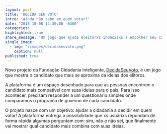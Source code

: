 ```yaml
---
layout: post
title: 'DECIDA SEU VOTO'
intro: 'Ainda não sabe em quem votar?'
date: '2018-10-08 14:30:00 -0300'
categories:
highlighted: true
share_message: 'Um jogo que ajuda eleitorxs indecisxs a escolher seu candidato!'
single_image:
  - img: "/images/decidaseuvoto.png"
    caption: null
published: true
---
```

Novo projeto da Fundação Cidadania Inteligente, [DecidaSeuVoto](https://decidaseuvoto.org/), é um jogo que mostra o candidato que mais se aproxima da ideias dos elitorxs.

A plataforma é um espaço desenhado para que as pessoas encontrem o candidato mais compatível com suas ideias para o país. Para isso acontecer, precisam responder a um questionário simples onde comparamos o programa de governo de cada candidato.

O projeto nasce com um objetivo: ajudar a cidadania a decidir em quem votar! A plataforma entrega a possibilidade que xs usuárixs repondam de forma rápida algumas perguntam com: sim, não e não sei, que finalmente vai mostrar qual candidato mais combina com suas ideias. 
